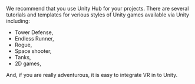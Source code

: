 
We recommend that you use Unity Hub for your projects.  There are several tutorials and templates for verious styles of Unity games available via Unity including:
- Tower Defense,
- Endless Runner,
- Rogue,
- Space shooter,
- Tanks,
- 2D games,

And, if you are really adventurous, it is easy to integrate VR in to Unity.
